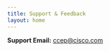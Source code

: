 ```yaml
---
title: Support & Feedback
layout: home
---
```


**Support Email:** [ccep@cisco.com](mailto:ccep@cisco.com)
